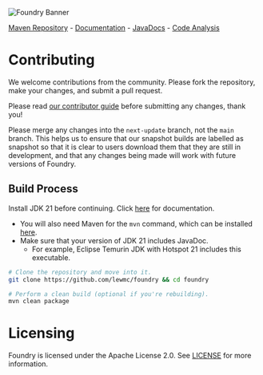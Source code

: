 ![Foundry Banner](https://cdn.modrinth.com/data/cached_images/53f7d3d07af13bc8b841f1c7c6c5530fa4b5088b_0.webp)

[Maven Repository](https://repo.lewmc.net) - [Documentation](https://wiki.lewmc.net/foundry.html) - [JavaDocs](https://lewmc.github.io/foundry) - [Code Analysis](https://sonarcloud.io/project/overview?id=LewMC_Foundry)

# Contributing
We welcome contributions from the community. Please fork the repository, make your changes, and submit a pull request.

Please read [our contributor guide](CONTRIBUTING.md) before submitting any changes, thank you!

Please merge any changes into the `next-update` branch, not the `main` branch.
This helps us to ensure that our snapshot builds are labelled as snapshot so that it is clear to users download them that they are still in development, and that any changes being made will work with future versions of Foundry.

## Build Process

Install JDK 21 before continuing. Click [here](https://docs.oracle.com/en/java/javase/21/install/index.html) for documentation.

- You will also need Maven for the `mvn` command, which can be installed [here](https://maven.apache.org/download.cgi).
- Make sure that your version of JDK 21 includes JavaDoc.
    - For example, Eclipse Temurin JDK with Hotspot 21 includes this executable.

```sh
# Clone the repository and move into it.
git clone https://github.com/lewmc/foundry && cd foundry

# Perform a clean build (optional if you're rebuilding).
mvn clean package
```

# Licensing

Foundry is licensed under the Apache License 2.0. See [LICENSE](LICENSE) for more information.
